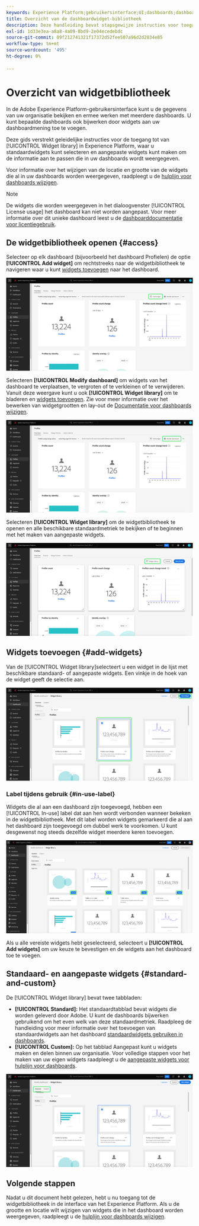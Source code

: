 ```yaml
---
keywords: Experience Platform;gebruikersinterface;UI;dashboards;dashboard;profielen;segmenten;bestemmingen;vergunningsgebruik
title: Overzicht van de dashboardwidget-bibliotheek
description: Deze handleiding bevat stapsgewijze instructies voor toegang tot de widgetbibliotheek in Adobe Experience Platform.
exl-id: 1d33e3ea-a8a8-4a09-8bd9-2e04ecedebdc
source-git-commit: 09f212741321f17372d52fee507a96d2d2834e85
workflow-type: tm+mt
source-wordcount: '495'
ht-degree: 0%

---
```


# Overzicht van widgetbibliotheek

In de Adobe Experience Platform-gebruikersinterface kunt u de gegevens van uw organisatie bekijken en ermee werken met meerdere dashboards. U kunt bepaalde dashboards ook bijwerken door widgets aan uw dashboardmening toe te voegen.

Deze gids verstrekt geleidelijke instructies voor de toegang tot van [!UICONTROL Widget library] in Experience Platform, waar u standaardwidgets kunt selecteren en aangepaste widgets kunt maken om de informatie aan te passen die in uw dashboards wordt weergegeven.

Voor informatie over het wijzigen van de locatie en grootte van de widgets die al in uw dashboards worden weergegeven, raadpleegt u de [hulplijn voor dashboards wijzigen](modify.md).

>[!NOTE]
>
>De widgets die worden weergegeven in het dialoogvenster [!UICONTROL License usage] het dashboard kan niet worden aangepast. Voor meer informatie over dit unieke dashboard leest u de [dashboarddocumentatie voor licentiegebruik](../guides/license-usage.md).

## De widgetbibliotheek openen {#access}

Selecteer op elk dashboard (bijvoorbeeld het dashboard Profielen) de optie **[!UICONTROL Add widget]** om rechtstreeks naar de widgetbibliotheek te navigeren waar u kunt [widgets toevoegen](#add-widgets) naar het dashboard.

![Het tabblad Overzicht van het dashboard Profielen met de knop Widget toevoegen gemarkeerd.](../images/customization/profiles-overview-add-widget.png)

Selecteren **[!UICONTROL Modify dashboard]** om widgets van het dashboard te verplaatsen, te vergroten of te verkleinen of te verwijderen. Vanuit deze weergave kunt u ook **[!UICONTROL Widget library]** om te bladeren en [widgets toevoegen](#add-widgets). Zie voor meer informatie over het bewerken van widgetgrootten en lay-out de [Documentatie voor dashboards wijzigen](./modify.md).

![Het dashboardoverzicht Profielen met het dashboard Wijzigen gemarkeerd.](../images/customization/modify-dashboard.png)

Selecteren **[!UICONTROL Widget library]** om de widgetbibliotheek te openen en alle beschikbare standaardmetriek te bekijken of te beginnen met het maken van aangepaste widgets.

![De weergave van het aangepaste dashboard met de widgetbibliotheek gemarkeerd.](../images/customization/widget-library-button.png)

## Widgets toevoegen {#add-widgets}

Van de [!UICONTROL Widget library]selecteert u een widget in de lijst met beschikbare standaard- of aangepaste widgets. Een vinkje in de hoek van de widget geeft de selectie aan.

![De widgetbibliotheek met een geselecteerde widget en een vinkje gemarkeerd.](../images/customization/confirm-selected-widget-to-add.png)

### Label tijdens gebruik {#in-use-label}

Widgets die al aan een dashboard zijn toegevoegd, hebben een [!UICONTROL In-use] label dat aan hen wordt verbonden wanneer bekeken in de widgetbibliotheek. Met dit label worden widgets gemarkeerd die al aan het dashboard zijn toegevoegd om dubbel werk te voorkomen. U kunt desgewenst nog steeds dezelfde widget meerdere keren toevoegen.

![De widgetbibliotheek met het label in gebruik gemarkeerd.](../images/customization/in-use-label.png)

Als u alle vereiste widgets hebt geselecteerd, selecteert u **[!UICONTROL Add widgets]** om uw keuze te bevestigen en de widgets aan het dashboard toe te voegen.

## Standaard- en aangepaste widgets {#standard-and-custom}

De [!UICONTROL Widget library] bevat twee tabbladen:

* **[!UICONTROL Standard]:** Het standaardtabblad bevat widgets die worden geleverd door Adobe. U kunt de dashboards bijwerken gebruikend om het even welk van deze standaardmetriek. Raadpleeg de handleiding voor meer informatie over het toevoegen van standaardwidgets aan het dashboard [standaardwidgets gebruiken in dashboards](standard-widgets.md).
* **[!UICONTROL Custom]:** Op het tabblad Aangepast kunt u widgets maken en delen binnen uw organisatie. Voor volledige stappen voor het maken van uw eigen widgets raadpleegt u de [aangepaste widgets voor hulplijn voor dashboards](custom-widgets.md).

![De widgetbibliotheek met de standaard- en aangepaste tabbladen gemarkeerd.](../images/customization/widget-library.png)

## Volgende stappen

Nadat u dit document hebt gelezen, hebt u nu toegang tot de widgetbibliotheek in de interface van het Experience Platform. Als u de grootte en locatie wilt wijzigen van widgets die in het dashboard worden weergegeven, raadpleegt u de [hulplijn voor dashboards wijzigen](modify.md).
